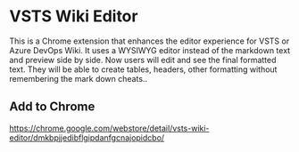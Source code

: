 # VSTS Wiki Editor
This is a Chrome extension that enhances the editor experience for VSTS or Azure DevOps Wiki. It uses a WYSIWYG editor instead of the markdown text and preview side by side. Now users will edit and see the final formatted text. They will be able to create tables, headers, other formatting without remembering the mark down cheats..

## Add to Chrome
https://chrome.google.com/webstore/detail/vsts-wiki-editor/dmkbpjjedibflgipdanfgcnajopidcbo/
